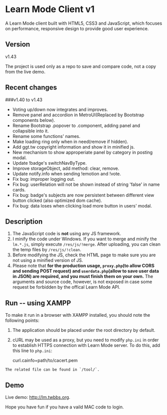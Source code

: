 Learn Mode Client v1
================

A Learn Mode client built with HTML5, CSS3 and JavaScript, which focuses on performance, responsive design to provide good user experience.

Version
------
v1.43

The project is used only as a repo to save and compare code, not a copy from the live demo.

Recent changes
------
###v1.40 to v1.43
* Voting up/down now integrates and improves.
* Remove panel and accordion in MetroUI(Replaced by Bootstrap components below).
* Rename Bootstrap .popover to .component, adding panel and collapsible into it.
* Rename some functions' names.
* Make loading ring only when in need(remove if hidden).
* Add ggt.tw copyright information and show it in minified js.
* New mechanism to show approperiate panel by category in posting modal.
* Update !badge's switchNavByType.
* Improve storageObject, add method: clear, remove.
* Update notify.info when sending !emotion and !vote.
* Fix bug: improper logging out.
* Fix bug: userRelation will not be shown instead of string 'false' in name cards.
* Fix bug: badge's subjects are now persistent between different view button clicked (also optimized dom cache).
* Fix bug: data loses when clicking load more button in users' modal.

Description
------
 1.  The JavaScript code is **not** using any JS framework. 
 2.  I minify the code under Windows. If you want to merge and minify the `lm.*.js`, simply execute `/res/js/!merge`. After uploading, you can clean the temp files by `/res/js/!clean`.
 3.  Before modifying the JS, check the HTML page to make sure you are not using a minified version of JS.
 4.  Please note that **for the production usage, `proxy.php`(to allow CORS and sending POST request) and `userdata.php`(allow to save user data in JSON) are required, and you must finish them on your own.** The arguments and source code, however, is not exposed in case some request be forbidden by the offical Learn Mode API.

Run -- using XAMPP
------
To make it run in a browser with XAMPP installed, you should note the following points:
 1.  The application should be placed under the root directory by default.
 2.  cURL may be used as a proxy, but you need to modify `php.ini` in order to establish HTTPS connection with Learn Mode server. To do this, add this line to `php.ini`:

		curl.cainfo=path/to/cacert.pem

	The related file can be found in `/tool/`.

Demo
------
Live demo: http://lm.twbbs.org.

Hope you have fun if you have a vaild MAC code to login.
